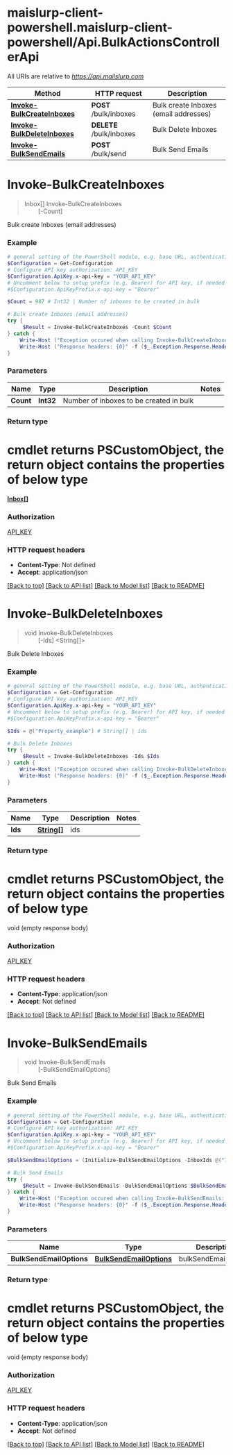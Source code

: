 # maislurp-client-powershell.maislurp-client-powershell/Api.BulkActionsControllerApi

All URIs are relative to *https://api.mailslurp.com*

Method | HTTP request | Description
------------- | ------------- | -------------
[**Invoke-BulkCreateInboxes**](BulkActionsControllerApi#Invoke-BulkCreateInboxes) | **POST** /bulk/inboxes | Bulk create Inboxes (email addresses)
[**Invoke-BulkDeleteInboxes**](BulkActionsControllerApi#Invoke-BulkDeleteInboxes) | **DELETE** /bulk/inboxes | Bulk Delete Inboxes
[**Invoke-BulkSendEmails**](BulkActionsControllerApi#Invoke-BulkSendEmails) | **POST** /bulk/send | Bulk Send Emails


<a name="Invoke-BulkCreateInboxes"></a>
# **Invoke-BulkCreateInboxes**
> Inbox[] Invoke-BulkCreateInboxes<br>
> &nbsp;&nbsp;&nbsp;&nbsp;&nbsp;&nbsp;&nbsp;&nbsp;[-Count] <Int32><br>

Bulk create Inboxes (email addresses)

### Example
```powershell
# general setting of the PowerShell module, e.g. base URL, authentication, etc
$Configuration = Get-Configuration
# Configure API key authorization: API_KEY
$Configuration.ApiKey.x-api-key = "YOUR_API_KEY"
# Uncomment below to setup prefix (e.g. Bearer) for API key, if needed
#$Configuration.ApiKeyPrefix.x-api-key = "Bearer"

$Count = 987 # Int32 | Number of inboxes to be created in bulk

# Bulk create Inboxes (email addresses)
try {
     $Result = Invoke-BulkCreateInboxes -Count $Count
} catch {
    Write-Host ("Exception occured when calling Invoke-BulkCreateInboxes: {0}" -f ($_.ErrorDetails | ConvertFrom-Json))
    Write-Host ("Response headers: {0}" -f ($_.Exception.Response.Headers | ConvertTo-Json))
}
```

### Parameters

Name | Type | Description  | Notes
------------- | ------------- | ------------- | -------------
 **Count** | **Int32**| Number of inboxes to be created in bulk | 

### Return type
# cmdlet returns PSCustomObject, the return object contains the properties of below type
[**Inbox[]**](Inbox)

### Authorization

[API_KEY](../README#API_KEY)

### HTTP request headers

 - **Content-Type**: Not defined
 - **Accept**: application/json

[[Back to top]](#) [[Back to API list]](../README#documentation-for-api-endpoints) [[Back to Model list]](../README#documentation-for-models) [[Back to README]](../README)

<a name="Invoke-BulkDeleteInboxes"></a>
# **Invoke-BulkDeleteInboxes**
> void Invoke-BulkDeleteInboxes<br>
> &nbsp;&nbsp;&nbsp;&nbsp;&nbsp;&nbsp;&nbsp;&nbsp;[-Ids] <String[]><br>

Bulk Delete Inboxes

### Example
```powershell
# general setting of the PowerShell module, e.g. base URL, authentication, etc
$Configuration = Get-Configuration
# Configure API key authorization: API_KEY
$Configuration.ApiKey.x-api-key = "YOUR_API_KEY"
# Uncomment below to setup prefix (e.g. Bearer) for API key, if needed
#$Configuration.ApiKeyPrefix.x-api-key = "Bearer"

$Ids = @("Property_example") # String[] | ids

# Bulk Delete Inboxes
try {
     $Result = Invoke-BulkDeleteInboxes -Ids $Ids
} catch {
    Write-Host ("Exception occured when calling Invoke-BulkDeleteInboxes: {0}" -f ($_.ErrorDetails | ConvertFrom-Json))
    Write-Host ("Response headers: {0}" -f ($_.Exception.Response.Headers | ConvertTo-Json))
}
```

### Parameters

Name | Type | Description  | Notes
------------- | ------------- | ------------- | -------------
 **Ids** | [**String[]**](String)| ids | 

### Return type
# cmdlet returns PSCustomObject, the return object contains the properties of below type
void (empty response body)

### Authorization

[API_KEY](../README#API_KEY)

### HTTP request headers

 - **Content-Type**: application/json
 - **Accept**: Not defined

[[Back to top]](#) [[Back to API list]](../README#documentation-for-api-endpoints) [[Back to Model list]](../README#documentation-for-models) [[Back to README]](../README)

<a name="Invoke-BulkSendEmails"></a>
# **Invoke-BulkSendEmails**
> void Invoke-BulkSendEmails<br>
> &nbsp;&nbsp;&nbsp;&nbsp;&nbsp;&nbsp;&nbsp;&nbsp;[-BulkSendEmailOptions] <PSCustomObject><br>

Bulk Send Emails

### Example
```powershell
# general setting of the PowerShell module, e.g. base URL, authentication, etc
$Configuration = Get-Configuration
# Configure API key authorization: API_KEY
$Configuration.ApiKey.x-api-key = "YOUR_API_KEY"
# Uncomment below to setup prefix (e.g. Bearer) for API key, if needed
#$Configuration.ApiKeyPrefix.x-api-key = "Bearer"

$BulkSendEmailOptions = (Initialize-BulkSendEmailOptions -InboxIds @("InboxIds_example") -SendEmailOptions (Initialize-SendEmailOptions -Attachments @("Attachments_example") -Bcc @("Bcc_example") -Body "Body_example" -Cc @("Cc_example") -Charset "Charset_example" -VarFrom "VarFrom_example" -IsHTML $false -ReplyTo "ReplyTo_example" -SendStrategy "SINGLE_MESSAGE" -Subject "Subject_example" -Template "Template_example" -TemplateVariables "TODO" -To @("To_example") -ToContacts @("ToContacts_example") -ToGroup "ToGroup_example")) # BulkSendEmailOptions | bulkSendEmailOptions

# Bulk Send Emails
try {
     $Result = Invoke-BulkSendEmails -BulkSendEmailOptions $BulkSendEmailOptions
} catch {
    Write-Host ("Exception occured when calling Invoke-BulkSendEmails: {0}" -f ($_.ErrorDetails | ConvertFrom-Json))
    Write-Host ("Response headers: {0}" -f ($_.Exception.Response.Headers | ConvertTo-Json))
}
```

### Parameters

Name | Type | Description  | Notes
------------- | ------------- | ------------- | -------------
 **BulkSendEmailOptions** | [**BulkSendEmailOptions**](BulkSendEmailOptions)| bulkSendEmailOptions | 

### Return type
# cmdlet returns PSCustomObject, the return object contains the properties of below type
void (empty response body)

### Authorization

[API_KEY](../README#API_KEY)

### HTTP request headers

 - **Content-Type**: application/json
 - **Accept**: Not defined

[[Back to top]](#) [[Back to API list]](../README#documentation-for-api-endpoints) [[Back to Model list]](../README#documentation-for-models) [[Back to README]](../README)

